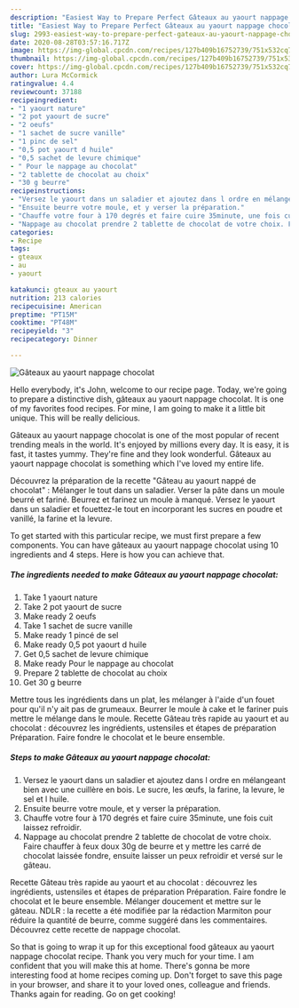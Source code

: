 ```yaml
---
description: "Easiest Way to Prepare Perfect Gâteaux au yaourt nappage chocolat"
title: "Easiest Way to Prepare Perfect Gâteaux au yaourt nappage chocolat"
slug: 2993-easiest-way-to-prepare-perfect-gateaux-au-yaourt-nappage-chocolat
date: 2020-08-28T03:57:16.717Z
image: https://img-global.cpcdn.com/recipes/127b409b16752739/751x532cq70/gateaux-au-yaourt-nappage-chocolat-photo-principale-de-la-recette.jpg
thumbnail: https://img-global.cpcdn.com/recipes/127b409b16752739/751x532cq70/gateaux-au-yaourt-nappage-chocolat-photo-principale-de-la-recette.jpg
cover: https://img-global.cpcdn.com/recipes/127b409b16752739/751x532cq70/gateaux-au-yaourt-nappage-chocolat-photo-principale-de-la-recette.jpg
author: Lura McCormick
ratingvalue: 4.4
reviewcount: 37188
recipeingredient:
- "1 yaourt nature"
- "2 pot yaourt de sucre"
- "2 oeufs"
- "1 sachet de sucre vanille"
- "1 pinc de sel"
- "0,5 pot yaourt d huile"
- "0,5 sachet de levure chimique"
- " Pour le nappage au chocolat"
- "2 tablette de chocolat au choix"
- "30 g beurre"
recipeinstructions:
- "Versez le yaourt dans un saladier et ajoutez dans l ordre en mélangeant bien avec une cuillère en bois. Le sucre, les œufs, la farine, la levure, le sel et l huile."
- "Ensuite beurre votre moule, et y verser la préparation."
- "Chauffe votre four à 170 degrés et faire cuire 35minute, une fois cuit laissez refroidir."
- "Nappage au chocolat prendre 2 tablette de chocolat de votre choix. Faire chauffer à feux doux 30g de beurre et y mettre les carré de chocolat laissée fondre, ensuite laisser un peux refroidir et versé sur le gâteau."
categories:
- Recipe
tags:
- gteaux
- au
- yaourt

katakunci: gteaux au yaourt 
nutrition: 213 calories
recipecuisine: American
preptime: "PT15M"
cooktime: "PT48M"
recipeyield: "3"
recipecategory: Dinner

---
```



![Gâteaux au yaourt nappage chocolat](https://img-global.cpcdn.com/recipes/127b409b16752739/751x532cq70/gateaux-au-yaourt-nappage-chocolat-photo-principale-de-la-recette.jpg)

Hello everybody, it's John, welcome to our recipe page. Today, we're going to prepare a distinctive dish, gâteaux au yaourt nappage chocolat. It is one of my favorites food recipes. For mine, I am going to make it a little bit unique. This will be really delicious.

Gâteaux au yaourt nappage chocolat is one of the most popular of recent trending meals in the world. It's enjoyed by millions every day. It is easy, it is fast, it tastes yummy. They're fine and they look wonderful. Gâteaux au yaourt nappage chocolat is something which I've loved my entire life.

Découvrez la préparation de la recette &#34;Gâteau au yaourt nappé de chocolat&#34; : Mélanger le tout dans un saladier. Verser la pâte dans un moule beurré et fariné. Beurrez et farinez un moule à manqué. Versez le yaourt dans un saladier et fouettez-le tout en incorporant les sucres en poudre et vanillé, la farine et la levure.


To get started with this particular recipe, we must first prepare a few components. You can have gâteaux au yaourt nappage chocolat using 10 ingredients and 4 steps. Here is how you can achieve that.

<!--inarticleads1-->

##### The ingredients needed to make Gâteaux au yaourt nappage chocolat:

1. Take 1 yaourt nature
1. Take 2 pot yaourt de sucre
1. Make ready 2 oeufs
1. Take 1 sachet de sucre vanille
1. Make ready 1 pincé de sel
1. Make ready 0,5 pot yaourt d huile
1. Get 0,5 sachet de levure chimique
1. Make ready  Pour le nappage au chocolat
1. Prepare 2 tablette de chocolat au choix
1. Get 30 g beurre


Mettre tous les ingrédients dans un plat, les mélanger à l&#39;aide d&#39;un fouet pour qu&#39;il n&#39;y ait pas de grumeaux. Beurrer le moule à cake et le fariner puis mettre le mélange dans le moule. Recette Gâteau très rapide au yaourt et au chocolat : découvrez les ingrédients, ustensiles et étapes de préparation Préparation. Faire fondre le chocolat et le beure ensemble. 

<!--inarticleads2-->

##### Steps to make Gâteaux au yaourt nappage chocolat:

1. Versez le yaourt dans un saladier et ajoutez dans l ordre en mélangeant bien avec une cuillère en bois. Le sucre, les œufs, la farine, la levure, le sel et l huile.
1. Ensuite beurre votre moule, et y verser la préparation.
1. Chauffe votre four à 170 degrés et faire cuire 35minute, une fois cuit laissez refroidir.
1. Nappage au chocolat prendre 2 tablette de chocolat de votre choix. Faire chauffer à feux doux 30g de beurre et y mettre les carré de chocolat laissée fondre, ensuite laisser un peux refroidir et versé sur le gâteau.


Recette Gâteau très rapide au yaourt et au chocolat : découvrez les ingrédients, ustensiles et étapes de préparation Préparation. Faire fondre le chocolat et le beure ensemble. Mélanger doucement et mettre sur le gâteau. NDLR : la recette a été modifiée par la rédaction Marmiton pour réduire la quantité de beurre, comme suggéré dans les commentaires. Découvrez cette recette de nappage chocolat. 

So that is going to wrap it up for this exceptional food gâteaux au yaourt nappage chocolat recipe. Thank you very much for your time. I am confident that you will make this at home. There's gonna be more interesting food at home recipes coming up. Don't forget to save this page in your browser, and share it to your loved ones, colleague and friends. Thanks again for reading. Go on get cooking!
